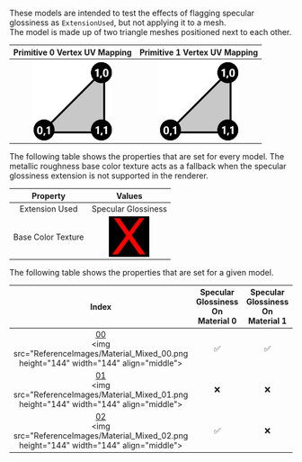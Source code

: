 These models are intended to test the effects of flagging specular glossiness as `ExtensionUsed`, but not applying it to a mesh.  
The model is made up of two triangle meshes positioned next to each other.

Primitive 0 Vertex UV Mapping | Primitive 1 Vertex UV Mapping
:---: | :---:
<img src="Figures/UVSpace2.png" height="144" width="144" align="middle"> | <img src="Figures/UVSpace3.png" height="144" width="144" align="middle"> 

The following table shows the properties that are set for every model. The metallic roughness base color texture acts as a fallback when the specular glossiness extension is not supported in the renderer.  


Property | **Values**
:---: | :---:
Extension Used | Specular Glossiness
Base Color Texture | <img src="Textures/BaseColor_X.png" height="72" width="72" align="middle">

 
The following table shows the properties that are set for a given model.  


Index | Specular Glossiness On Material 0 | Specular Glossiness On Material 1
:---: | :---: | :---:
[00](Material_Mixed_00.gltf)<br><img src="ReferenceImages/Material_Mixed_00.png height="144" width="144" align="middle"> | :white_check_mark: | :white_check_mark:
[01](Material_Mixed_01.gltf)<br><img src="ReferenceImages/Material_Mixed_01.png height="144" width="144" align="middle"> | :x: | :x:
[02](Material_Mixed_02.gltf)<br><img src="ReferenceImages/Material_Mixed_02.png height="144" width="144" align="middle"> | :white_check_mark: | :x:
 
